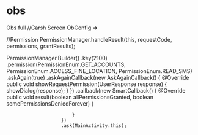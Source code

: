 # obs
Obs full
//Carsh Screen
ObConfig =>

//Permission
PermissionManager.handleResult(this, requestCode, permissions, grantResults);

PermissionManager.Builder()
                        .key(2100)
                        .permission(PermissionEnum.GET_ACCOUNTS, PermissionEnum.ACCESS_FINE_LOCATION, PermissionEnum.READ_SMS)
                        .askAgain(true)
                        .askAgainCallback(new AskAgainCallback() {
                            @Override
                            public void showRequestPermission(UserResponse response) {
                                showDialog(response);
                            }
                        })
                        .callback(new SmartCallback() {
                            @Override
                            public void result(boolean allPermissionsGranted, boolean somePermissionsDeniedForever) {
                             
                            }
                        })
                        .ask(MainActivity.this);

